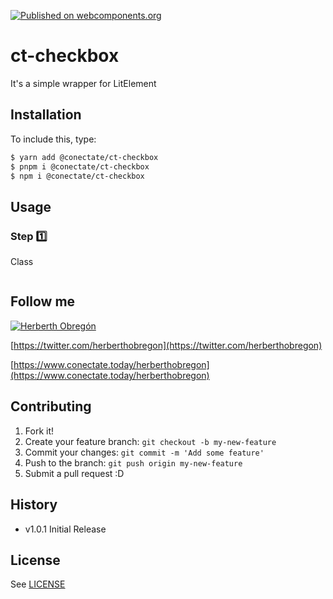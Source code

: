 [![Published on webcomponents.org](https://img.shields.io/badge/webcomponents.org-published-blue.svg)](https://github.com/conectate/ct-checkbox)

# ct-checkbox

It's a simple wrapper for LitElement

## Installation

To include this, type:

```sh
$ yarn add @conectate/ct-checkbox
$ pnpm i @conectate/ct-checkbox
$ npm i @conectate/ct-checkbox
```

## Usage

### Step 1️⃣

Class

```typescript

```

## Follow me

[![Herberth Obregón](https://user-images.githubusercontent.com/6503845/74269077-8bc2e100-4cce-11ea-8a6f-1ba34b8b5cf2.jpg)](https://twitter.com/herberthobregon)

[https://twitter.com/herberthobregon](https://twitter.com/herberthobregon)

[https://www.conectate.today/herberthobregon](https://www.conectate.today/herberthobregon)

## Contributing

1. Fork it!
2. Create your feature branch: `git checkout -b my-new-feature`
3. Commit your changes: `git commit -m 'Add some feature'`
4. Push to the branch: `git push origin my-new-feature`
5. Submit a pull request :D

## History

-   v1.0.1 Initial Release

## License

See [LICENSE](/LICENSE)
